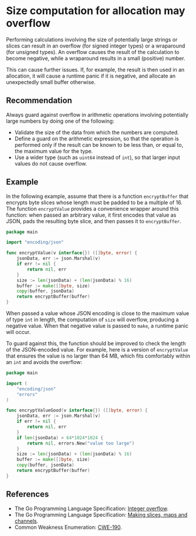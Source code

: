 # Size computation for allocation may overflow
Performing calculations involving the size of potentially large strings or slices can result in an overflow (for signed integer types) or a wraparound (for unsigned types). An overflow causes the result of the calculation to become negative, while a wraparound results in a small (positive) number.

This can cause further issues. If, for example, the result is then used in an allocation, it will cause a runtime panic if it is negative, and allocate an unexpectedly small buffer otherwise.


## Recommendation
Always guard against overflow in arithmetic operations involving potentially large numbers by doing one of the following:

* Validate the size of the data from which the numbers are computed.
* Define a guard on the arithmetic expression, so that the operation is performed only if the result can be known to be less than, or equal to, the maximum value for the type.
* Use a wider type (such as `uint64` instead of `int`), so that larger input values do not cause overflow.

## Example
In the following example, assume that there is a function `encryptBuffer` that encrypts byte slices whose length must be padded to be a multiple of 16. The function `encryptValue` provides a convenience wrapper around this function: when passed an arbitrary value, it first encodes that value as JSON, pads the resulting byte slice, and then passes it to `encryptBuffer`.


```go
package main

import "encoding/json"

func encryptValue(v interface{}) ([]byte, error) {
	jsonData, err := json.Marshal(v)
	if err != nil {
		return nil, err
	}
	size := len(jsonData) + (len(jsonData) % 16)
	buffer := make([]byte, size)
	copy(buffer, jsonData)
	return encryptBuffer(buffer)
}

```
When passed a value whose JSON encoding is close to the maximum value of type `int` in length, the computation of `size` will overflow, producing a negative value. When that negative value is passed to `make`, a runtime panic will occur.

To guard against this, the function should be improved to check the length of the JSON-encoded value. For example, here is a version of `encryptValue` that ensures the value is no larger than 64 MB, which fits comfortably within an `int` and avoids the overflow:


```go
package main

import (
	"encoding/json"
	"errors"
)

func encryptValueGood(v interface{}) ([]byte, error) {
	jsonData, err := json.Marshal(v)
	if err != nil {
		return nil, err
	}
	if len(jsonData) > 64*1024*1024 {
		return nil, errors.New("value too large")
	}
	size := len(jsonData) + (len(jsonData) % 16)
	buffer := make([]byte, size)
	copy(buffer, jsonData)
	return encryptBuffer(buffer)
}

```

## References
* The Go Programming Language Specification: [Integer overflow](https://golang.org/ref/spec#Integer_overflow).
* The Go Programming Language Specification: [Making slices, maps and channels](https://golang.org/ref/spec#Making_slices_maps_and_channels).
* Common Weakness Enumeration: [CWE-190](https://cwe.mitre.org/data/definitions/190.html).
